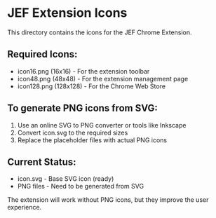 # JEF Extension Icons

This directory contains the icons for the JEF Chrome Extension.

## Required Icons:
- icon16.png (16x16) - For the extension toolbar
- icon48.png (48x48) - For the extension management page
- icon128.png (128x128) - For the Chrome Web Store

## To generate PNG icons from SVG:
1. Use an online SVG to PNG converter or tools like Inkscape
2. Convert icon.svg to the required sizes
3. Replace the placeholder files with actual PNG icons

## Current Status:
- icon.svg - Base SVG icon (ready)
- PNG files - Need to be generated from SVG

The extension will work without PNG icons, but they improve the user experience.
